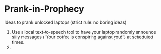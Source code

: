 # Prank-in-Prophecy
Ideas to prank unlocked laptops (strict rule: no boring ideas)


1. Use a local text-to-speech tool to have your laptop randomly announce silly messages (“Your coffee is conspiring against you!”) at scheduled times.
2. 

